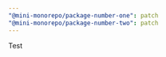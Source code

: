 ```yaml
---
"@mini-monorepo/package-number-one": patch
"@mini-monorepo/package-number-two": patch
---
```


Test

